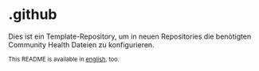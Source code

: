 # .github

Dies ist ein Template-Repository, um in neuen Repositories die benòtigten Community Health Dateien zu konfigurieren.

<sub>This README is available in [english](README_EN.md), too.</sub>
